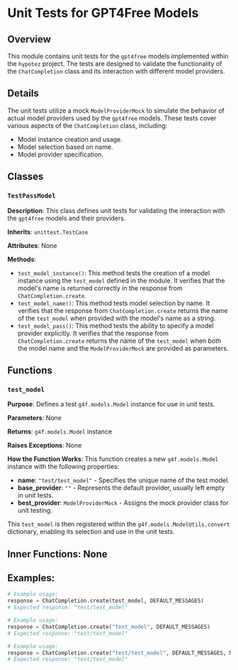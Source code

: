 # Unit Tests for GPT4Free Models 

## Overview

This module contains unit tests for the `gpt4free` models implemented within the `hypotez` project. The tests are designed to validate the functionality of the `ChatCompletion` class and its interaction with different model providers. 

## Details

The unit tests utilize a mock `ModelProviderMock` to simulate the behavior of actual model providers used by the `gpt4free` models. These tests cover various aspects of the `ChatCompletion` class, including:

- Model instance creation and usage.
- Model selection based on name.
- Model provider specification.

## Classes

### `TestPassModel`

**Description**: This class defines unit tests for validating the interaction with the `gpt4free` models and their providers.

**Inherits**:  `unittest.TestCase`

**Attributes**: None

**Methods**:

- `test_model_instance()`: This method tests the creation of a model instance using the `test_model` defined in the module. It verifies that the model's name is returned correctly in the response from `ChatCompletion.create`. 
- `test_model_name()`: This method tests model selection by name. It verifies that the response from `ChatCompletion.create` returns the name of the `test_model` when provided with the model's name as a string. 
- `test_model_pass()`: This method tests the ability to specify a model provider explicitly. It verifies that the response from `ChatCompletion.create` returns the name of the `test_model` when both the model name and the `ModelProviderMock` are provided as parameters.

## Functions

### `test_model`

**Purpose**:  Defines a test `g4f.models.Model` instance for use in unit tests.

**Parameters**: None

**Returns**: `g4f.models.Model` instance

**Raises Exceptions**: None

**How the Function Works**: This function creates a new `g4f.models.Model` instance with the following properties:

- **name**: `"test/test_model"` - Specifies the unique name of the test model.
- **base_provider**: `""` - Represents the default provider, usually left empty in unit tests.
- **best_provider**: `ModelProviderMock` - Assigns the mock provider class for unit testing.

This `test_model` is then registered within the `g4f.models.ModelUtils.convert` dictionary, enabling its selection and use in the unit tests.

## Inner Functions: None

## Examples:

```python
# Example usage:
response = ChatCompletion.create(test_model, DEFAULT_MESSAGES)
# Expected response: "test/test_model"

# Example usage:
response = ChatCompletion.create("test_model", DEFAULT_MESSAGES)
# Expected response: "test/test_model"

# Example usage:
response = ChatCompletion.create("test/test_model", DEFAULT_MESSAGES, ModelProviderMock)
# Expected response: "test/test_model"
```